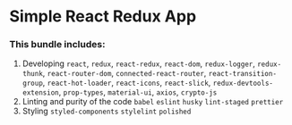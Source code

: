 # Simple React Redux App
### This bundle includes:
1. Developing
`react`, `redux`, `react-redux`, `react-dom`, `redux-logger`, `redux-thunk`, `react-router-dom`, `connected-react-router`, `react-transition-group`, `react-hot-loader`, `react-icons`, `react-slick`, `redux-devtools-extension`, `prop-types`, `material-ui`, `axios`, `crypto-js`
1. Linting and purity of the code
`babel` `eslint` `husky` `lint-staged` `prettier`
 1. Styling
 `styled-components` `stylelint` `polished`
